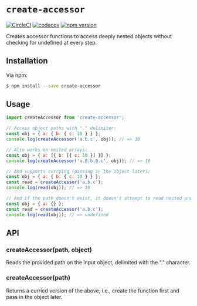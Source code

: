 # `create-accessor`

[![CircleCI](https://circleci.com/gh/dan1elhughes/create-accessor/tree/master.svg?style=shield)](https://circleci.com/gh/dan1elhughes/create-accessor/tree/master)
[![codecov](https://codecov.io/gh/dan1elhughes/create-accessor/branch/master/graph/badge.svg)](https://codecov.io/gh/dan1elhughes/create-accessor)
[![npm version](https://badge.fury.io/js/create-accessor.svg)](https://badge.fury.io/js/create-accessor)

Creates accessor functions to access deeply nested objects without checking for undefined at every step.

## Installation

Via npm:

```bash
$ npm install --save create-accessor
```

## Usage

```js
import createAccessor from 'create-accessor';

// Access object paths with "." delimiter:
const obj = { a: { b: { c: 10 } } };
console.log(createAccessor('a.b.c', obj)); // => 10

// Also works on nested arrays:
const obj = { a: [{ b: [{ c: 10 }] }] };
console.log(createAccessor('a.0.b.0.c', obj)); // => 10

// And supports currying (passing in the object later):
const obj = { a: { b: { c: 10 } } };
const read = createAccessor('a.b.c');
console.log(read(obj)); // => 10

// And if the path doesn't exist, it doesn't attempt to read nested undefineds:
const obj = { a: {} };
const read = createAccessor('a.b.c');
console.log(read(obj)); // => undefined
```

## API

### createAccessor(path, object)

Reads the provided path on the input object, delimited with the "." character.

### createAccessor(path)

Returns a curried version of the above; i.e., create the function first and pass in the object later.
